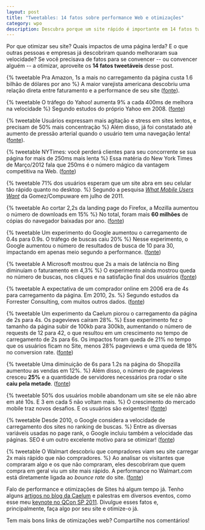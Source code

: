 ```yaml
---
layout: post
title: "Tweetables: 14 fatos sobre performance Web e otimizações"
category: wpo
description: Descubra porque um site rápido é importante em 14 fatos tweetáveis
---
```


Por que otimizar seu site? Quais impactos de uma página lerda? E o que outras pessoas e empresas já descobriram quando melhoraram sua velocidade? Se você precisava de fatos para se convencer -- ou convencer alguém -- a otimizar, aproveite os **14 fatos tweetáveis** desse post.

{% tweetable Pra Amazon, 1s a mais no carregamento da página custa 1.6 bilhão de dólares por ano %}
A maior varejista americana descobriu uma relação direta entre faturamento e a performance de seu site ([fonte](http://www.fastcompany.com/1825005/impatient-america-needs-faster-intertubes "Artigo da FastCompany sobre performance e Amazon")).

{% tweetable O tráfego do Yahoo! aumenta 9% a cada 400ms de melhora na velocidade %}
Segundo estudos do próprio Yahoo em 2008. ([fonte](http://www.slideshare.net/stoyan/yslow-20-presentation))

{% tweetable Usuários expressam mais agitação e stress em sites lentos, e precisam de 50% mais concentração %}
Além disso, já foi constatado até aumento de pressão arterial quando o usuário tem uma navegação lenta! ([fonte](http://www.webperformancetoday.com/2011/02/24/website-performance-web-stress/)).

{% tweetable NYTimes: você perderá clientes para seu concorrente se sua página for mais de 250ms mais lenta %}
Essa matéria do New York Times de Março/2012 fala que 250ms é o número mágico da vantagem competitiva na Web. ([fonte](https://www.nytimes.com/2012/03/01/technology/impatient-web-users-flee-slow-loading-sites.html "For Impatient Web Users, an Eye Blink Is Just Too Long to Wait"))

{% tweetable 71% dos usuários esperam que um site abra em seu celular tão rápido quanto no desktop. %}
Segundo a pesquisa *[What Mobile Users Want](http://www.gomez.com/wp-content/downloads/19986_WhatMobileUsersWant_Wp.pdf)* da Gomez/Compuware em julho de 2011.

{% tweetable Ao cortar 2,2s da landing page do Firefox, a Mozilla aumentou o número de downloads em 15% %}
No total, foram mais **60 milhões** de cópias do navegador baixadas por ano. ([fonte](http://blog.mozilla.com/metrics/category/website-optimization/ "Estudo de otimização da Mozilla"))

{% tweetable Um experimento do Google aumentou o carregamento de 0.4s para 0.9s. O tráfego de buscas caiu 20% %}
Nesse experimento, o Google aumentou o número de resultados de busca de 10 para 30, impactando em apenas meio segundo a performance. ([fonte](http://glinden.blogspot.com/2006/11/marissa-mayer-at-web-20.html))

{% tweetable A Microsoft mostrou que 2s a mais de latência no Bing diminuíam o faturamento em 4,3% %}
O experimento ainda mostrou queda no número de buscas, nos cliques e na satisfação final dos usuários ([fonte](http://velocityconference.blip.tv/file/2279751/))

{% tweetable A expectativa de um comprador online em 2006 era de 4s para carregamento da página. Em 2010, 2s. %}
Segundo estudos da Forrester Consulting, com muitos outros dados. ([fonte](http://www.webperformancetoday.com/2010/06/15/everything-you-wanted-to-know-about-web-performance/))

{% tweetable Um experimento da Caelum piorou o carregamento da página de 2s para 4s. Os pageviews caíram 28%. %}
Esse experimento fez o tamanho da página subir de 100kb para 300kb, aumentando o número de requests de 12 para 42, o que resultou em um crescimento no tempo de carregamento de 2s para 6s. Os impactos foram queda de 21% no tempo que os usuários ficam no Site, menos 28% pageviews e uma queda de 18% no conversion rate. ([fonte](http://blog.caelum.com.br/por-uma-web-mais-rapida-26-tecnicas-de-otimizacao-de-sites/ "Artigo sobre otimizações no Blog da Caelum"))

{% tweetable Uma diminuição de 6s para 1.2s na página do Shopzilla aumentou as vendas em 12%. %}
Além disso, o número de pageviews cresceu **25%** e a quantidade de servidores necessários pra rodar o site **caiu pela metade**. ([fonte](http://www.scribd.com/doc/16877317/Shopzillas-Site-Redo-You-Get-What-You-Measure "Slides sobre otimizações no Shozilla"))

{% tweetable 50% dos usuários mobile abandonam um site se ele não abre em até 10s. E 3 em cada 5 não voltam mais. %}
O crescimento do mercado mobile traz novos desafios. E os usuários são exigentes! ([fonte](https://mashable.com/2012/03/14/slow-website-stats-infographic/))

{% tweetable Desde 2010, o Google considera a velocidade de carregamento dos sites no ranking de buscas. %}
Entre as diversas variáveis usadas no page rank, o Google incluiu também a velocidade das páginas. SEO é um outro excelente motivo para se otimizar! ([fonte](http://googlewebmastercentral.blogspot.com.br/2010/04/using-site-speed-in-web-search-ranking.html))

{% tweetable O Walmart descobriu que compradores viam seu site carregar 2x mais rápido que não compradores. %}
Ao analisar os visitantes que compraram algo e os que não compraram, eles descobriram que quem compra em geral viu um site mais rápido. A performance no Walmart.com está diretamente ligada ao *bounce rate* do site. ([fonte](https://minus.com/msM8y8nyh/2e "Slides sobre otimizações e estudos do Walmart.com"))

Falo de performance e otimizações de Sites há algum tempo já. Tenho alguns [artigos no blog da Caelum](http://blog.caelum.com.br/por-uma-web-mais-rapida-26-tecnicas-de-otimizacao-de-sites/ "26 técnicas de otimizações de Sites, no Blog da Caelum") e palestras em diversos eventos, como esse meu [keynote no QCon SP 2011](http://www.slideshare.net/caelumdev/qcon-2011-por-uma-web-mais-rpida-tcnicas-de-otimizao-de-sites "Slides do keynote sobre otimizações no QCon SP 2011"). Divulgue esses fatos e, principalmente, faça algo por seu site e otimize-o já.

Tem mais bons links de otimizações web? Compartilhe nos comentários!